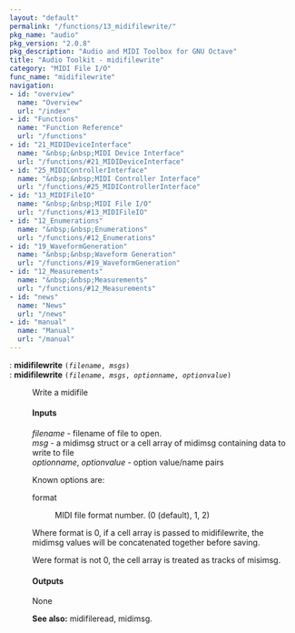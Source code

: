 ```yaml
---
layout: "default"
permalink: "/functions/13_midifilewrite/"
pkg_name: "audio"
pkg_version: "2.0.8"
pkg_description: "Audio and MIDI Toolbox for GNU Octave"
title: "Audio Toolkit - midifilewrite"
category: "MIDI File I/O"
func_name: "midifilewrite"
navigation:
- id: "overview"
  name: "Overview"
  url: "/index"
- id: "Functions"
  name: "Function Reference"
  url: "/functions"
- id: "21_MIDIDeviceInterface"
  name: "&nbsp;&nbsp;MIDI Device Interface"
  url: "/functions/#21_MIDIDeviceInterface"
- id: "25_MIDIControllerInterface"
  name: "&nbsp;&nbsp;MIDI Controller Interface"
  url: "/functions/#25_MIDIControllerInterface"
- id: "13_MIDIFileIO"
  name: "&nbsp;&nbsp;MIDI File I/O"
  url: "/functions/#13_MIDIFileIO"
- id: "12_Enumerations"
  name: "&nbsp;&nbsp;Enumerations"
  url: "/functions/#12_Enumerations"
- id: "19_WaveformGeneration"
  name: "&nbsp;&nbsp;Waveform Generation"
  url: "/functions/#19_WaveformGeneration"
- id: "12_Measurements"
  name: "&nbsp;&nbsp;Measurements"
  url: "/functions/#12_Measurements"
- id: "news"
  name: "News"
  url: "/news"
- id: "manual"
  name: "Manual"
  url: "/manual"
---
```

<dl class="first-deftypefn">
<dt class="deftypefn" id="index-midifilewrite"><span class="category-def">: </span><span><strong class="def-name">midifilewrite</strong> <code class="def-code-arguments">(<var class="var">filename</var>, <var class="var">msgs</var>)</code><a class="copiable-link" href='#index-midifilewrite'></a></span></dt>
<dt class="deftypefnx def-cmd-deftypefn" id="index-midifilewrite-1"><span class="category-def">: </span><span><strong class="def-name">midifilewrite</strong> <code class="def-code-arguments">(<var class="var">filename</var>, <var class="var">msgs</var>, <var class="var">optionname</var>, <var class="var">optionvalue</var>)</code><a class="copiable-link" href='#index-midifilewrite-1'></a></span></dt>
<dd><p>Write a midifile
</p>
<h4 class="subsubheading" id="Inputs">Inputs</h4>
<p><var class="var">filename</var> - filename of file to open.<br>
 <var class="var">msg</var> - a midimsg struct or a cell array of midimsg containing data to write to file<br>
 <var class="var">optionname</var>, <var class="var">optionvalue</var> - option value/name pairs<br>
</p>
<p>Known options are:
 </p><dl class="table">
<dt>format</dt>
<dd><p>MIDI file format number. (0 (default), 1, 2)
 </p></dd>
</dl>

<p>Where format is 0, if a cell array is passed to midifilewrite, the midimsg values will
 be concatenated together before saving.
</p>
<p>Were format is not 0, the cell array is treated as tracks of misimsg.
</p>
<h4 class="subsubheading" id="Outputs">Outputs</h4>
<p>None
 </p>
<p><strong class="strong">See also:</strong> midifileread, midimsg.
 </p></dd></dl>